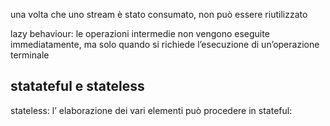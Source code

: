 una volta che uno stream è stato consumato, non può essere riutilizzato

lazy behaviour: le operazioni intermedie non vengono eseguite immediatamente, ma solo quando si richiede l’esecuzione di un’operazione terminale

## statateful e stateless
stateless: l’ elaborazione dei vari elementi può procedere in
stateful: